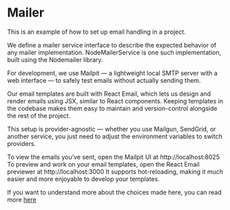 # Mailer

This is an example of how to set up email handling in a project.

We define a mailer service interface to describe the expected behavior of any mailer implementation.
NodeMailerService is one such implementation, built using the Nodemailer library.

For development, we use Mailpit — a lightweight local SMTP server with a web interface — to safely test emails without actually sending them.

Our email templates are built with React Email, which lets us design and render emails using JSX, similar to React components. Keeping templates in the codebase makes them easy to maintain and version-control alongside the rest of the project.

This setup is provider-agnostic — whether you use Mailgun, SendGrid, or another service, you just need to adjust the environment variables to switch providers.

To view the emails you’ve sent, open the Mailpit UI at http://localhost:8025 To preview and work on your email templates, open the React Email previewer at http://localhost:3000 It supports hot-reloading, making it much easier and more enjoyable to develop your templates.

If you want to understand more about the choices made here, you can read more [here](https://tombosmans.github.io/#/2025-10-24-how-to-send-mails-in-node)
